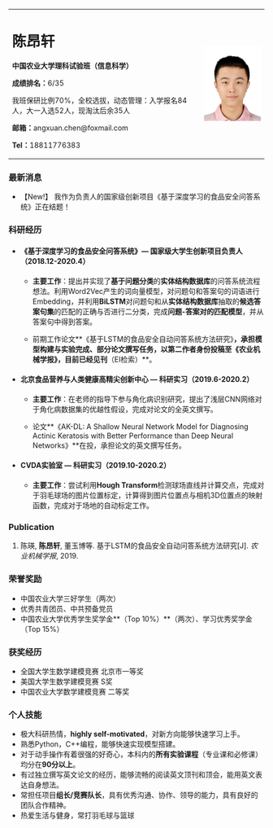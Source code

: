 <table border="0">
  <tr>
    <td width="75%">
      <h1>陈昂轩</h1>
      <p><b>中国农业大学理科试验班（信息科学）</b></p>
      <p><b>成绩排名：</b>6/35</p>
      <p>我班保研比例70%，全校选拔，动态管理：入学报名84人，大一入选52人，现淘汰后余35人</p>
      <p><b>邮箱：</b>angxuan.chen@foxmail.com</p>
      <p><b>Tel：</b>18811776383</p>
    </td>
    <td width="25%">
      <img src="/me.jpg" width="100%">
    </td>
  </tr>
</table>

### 最新消息
- 【New!】 我作为负责人的国家级创新项目《基于深度学习的食品安全问答系统》正在结题！

### 科研经历
- #### 《基于深度学习的食品安全问答系统》— 国家级大学生创新项目负责人（2018.12-2020.4）
  - **主要工作**：提出并实现了**基于问题分类**的**实体结构数据库**的问答系统流程想法。利用Word2Vec产生的词向量模型，对问题句和答案句的词语进行Embedding，并利用**BiLSTM**对问题句和从**实体结构数据库**抽取的**候选答案句集**的匹配的正确与否进行二分类，完成**问题-答案对的匹配模型**，并从答案句中得到答案。


  - 前期工作论文**《基于LSTM的食品安全自动问答系统方法研究》**，承担模型构建与实验完成、部分论文撰写任务，以第二作者身份投稿至《农业机械学报》，目前已经见刊**（EI检索）**。
  
  
- #### 北京食品营养与人类健康高精尖创新中心 — 科研实习（2019.6-2020.2）
  - **主要工作**：在老师的指导下参与角化病识别研究，提出了浅层CNN网络对于角化病数据集的优越性假设，完成对论文的全英文撰写。


  - 论文**《AK-DL: A Shallow Neural Network Model for Diagnosing Actinic Keratosis with Better Performance than Deep Neural Networks》**在投，承担论文的英文撰写任务。
  
  
- #### CVDA实验室 — 科研实习（2019.10-2020.2）
  - **主要工作**：尝试利用**Hough Transform**检测球场直线并计算交点，完成对于羽毛球场的图片位置标定，计算得到图片位置点与相机3D位置点的映射函数，完成对于场地的自动标定工作。

### Publication
1. 陈瑛, **陈昂轩**, 董玉博等. 基于LSTM的食品安全自动问答系统方法研究[J]. *农业机械学报*, 2019.

### 荣誉奖励
- 中国农业大学三好学生（两次）
- 优秀共青团员、中共预备党员
- 中国农业大学优秀学生奖学金**（Top 10%）**（两次）、学习优秀奖学金（Top 15%）

### 获奖经历
- 全国大学生数学建模竞赛  北京市一等奖
- 美国大学生数学建模竞赛  S奖
- 中国农业大学数学建模竞赛 二等奖

### 个人技能
- 极大科研热情，**highly self-motivated**，对新方向能够快速学习上手。
- 熟悉Python，C++编程，能够快速实现模型搭建。
- 对于动手操作有着很强的好奇心，本科内的**所有实验课程**（专业课和必修课）均分在**90分以上**。
- 有过独立撰写英文论文的经历，能够流畅的阅读英文顶刊和顶会，能用英文表达自身想法。
- 常担任项目**组长/竞赛队长**，具有优秀沟通、协作、领导的能力，具有良好的团队合作精神。
- 热爱生活与健身，常打羽毛球与篮球
